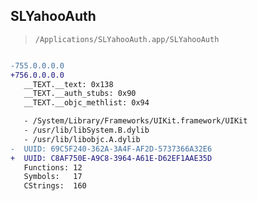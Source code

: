 ## SLYahooAuth

> `/Applications/SLYahooAuth.app/SLYahooAuth`

```diff

-755.0.0.0.0
+756.0.0.0.0
   __TEXT.__text: 0x138
   __TEXT.__auth_stubs: 0x90
   __TEXT.__objc_methlist: 0x94

   - /System/Library/Frameworks/UIKit.framework/UIKit
   - /usr/lib/libSystem.B.dylib
   - /usr/lib/libobjc.A.dylib
-  UUID: 69C5F240-362A-3A4F-AF2D-5737366A32E6
+  UUID: C8AF750E-A9C8-3964-A61E-D62EF1AAE35D
   Functions: 12
   Symbols:   17
   CStrings:  160

```
